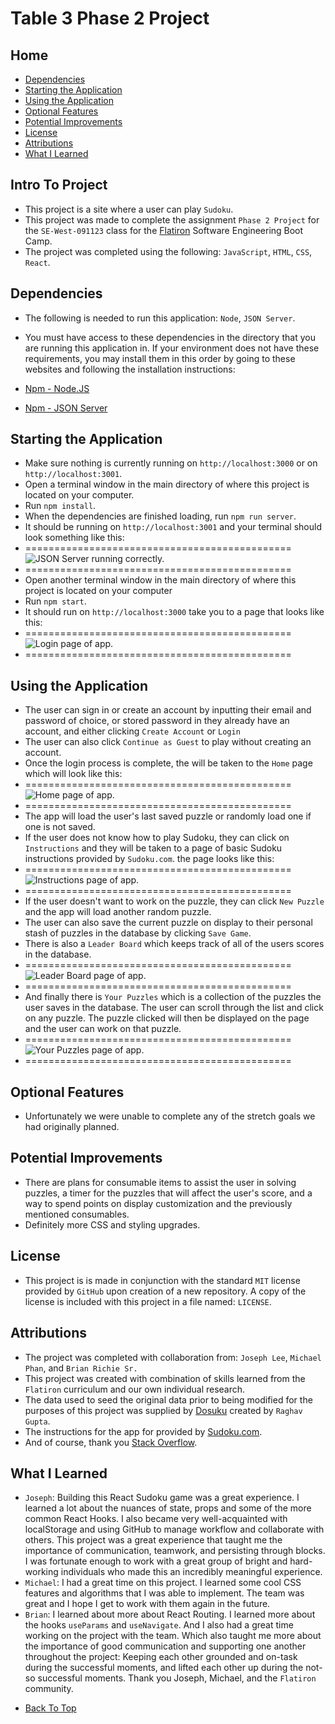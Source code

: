 # Table 3 Phase 2 Project


## Home

* [Dependencies](#dependencies)
* [Starting the Application](#starting-the-application)
* [Using the Application](#using-the-application)
* [Optional Features](#optional-features)
* [Potential Improvements](#potential-improvements)
* [License](#license)
* [Attributions](#attributions)
* [What I Learned](#what-i-learned)


## Intro To Project

- This project is a site where a user can play `Sudoku`.
- This project was made to complete the assignment `Phase 2 Project` for the `SE-West-091123` class for the [Flatiron](https://flatironschool.com/) Software Engineering Boot Camp.
- The project was completed using the following: `JavaScript`, `HTML`, `CSS`, `React`.


## Dependencies

- The following is needed to run this application: `Node`, `JSON Server`.

- You must have access to these dependencies in the directory that you are running this application in. If your environment does not have these requirements, you may install them in this order by going to these websites and following the installation instructions:

- [Npm - Node.JS](https://www.npmjs.com/package/node)

- [Npm - JSON Server](https://www.npmjs.com/package/json-server)


## Starting the Application

- Make sure nothing is currently running on `http://localhost:3000` or on `http://localhost:3001`.
- Open a terminal window in the main directory of where this project is located on your computer.
- Run `npm install`.
- When the dependencies are finished loading, run `npm run server`.
- It should be running on `http://localhost:3001` and your terminal should look something like this:
- ==============================================
    ![JSON Server running correctly.](./assets/server-pic.png "JSON Server")
- ==============================================
- Open another terminal window in the main directory of where this project is located on your computer
- Run `npm start`.
- It should run on `http://localhost:3000` take you to a page that looks like this:
- ==============================================
    ![Login page of app.](./assets/login.png "Login Page")
- ==============================================


## Using the Application

- The user can sign in or create an account by inputting their email and password of choice, or stored password in they already have an account, and either clicking `Create Account` or `Login`
- The user can also click `Continue as Guest` to play without creating an account.
- Once the login process is complete, the will be taken to the `Home` page which will look like this:
- ==============================================
    ![Home page of app.](./assets/home.png "Home Page")
- ==============================================
- The app will load the user's last saved puzzle or randomly load one if one is not saved.
- If the user does not know how to play Sudoku, they can click on `Instructions` and they will be taken to a page of basic Sudoku instructions provided by `Sudoku.com`. the page looks like this:
- ==============================================
    ![Instructions page of app.](./assets/instructions.png "Instructions Page")
- ==============================================
- If the user doesn't want to work on the puzzle, they can click `New Puzzle` and the app will load another random puzzle.
- The user can also save the current puzzle on display to their personal stash of puzzles in the database by clicking `Save Game`.
- There is also a `Leader Board` which keeps track of all of the users scores in the database.
- ==============================================
    ![Leader Board page of app.](./assets/lboard.png "Leader Board Page")
- ==============================================
- And finally there is `Your Puzzles` which is a collection of the puzzles the user saves in the database. The user can scroll through the list and click on any puzzle. The puzzle clicked will then be displayed on the page and the user can work on that puzzle.
- ==============================================
    ![Your Puzzles page of app.](./assets/ypuzzles.png "Your Puzzles Page")
- ==============================================

## Optional Features

- Unfortunately we were unable to complete any of the stretch goals we had originally planned.

## Potential Improvements

- There are plans for consumable items to assist the user in solving puzzles, a timer for the puzzles that will affect the user's score, and a way to spend points on display customization and the previously mentioned consumables.
- Definitely more CSS and styling upgrades.

## License

- This project is is made in conjunction with the standard `MIT` license provided by `GitHub` upon creation of a new repository. A copy of the license is included with this project in a file named: `LICENSE`.


## Attributions

- The project was completed with collaboration from: `Joseph Lee`, `Michael Phan`, and `Brian Richie Sr.`
- This project was created with combination of skills learned from the `Flatiron` curriculum and our own individual research.
- The data used to seed the original data prior to being modified for the purposes of this project was supplied by [Dosuku](https://https://sudoku-api.vercel.app/) created by `Raghav Gupta`.
- The instructions for the app for provided by [Sudoku.com](https://sudoku.com/how-to-play/sudoku-rules-for-complete-beginners/).
- And of course, thank you [Stack Overflow](https://stackoverflow.com/).

## What I Learned

- `Joseph`: Building this React Sudoku game was a great experience. I learned a lot about the nuances of state, props and some of the more common React Hooks. I also became very well-acquainted with localStorage and using GitHub to manage workflow and collaborate with others. This project was a great experience that taught me the importance of  communication, teamwork, and persisting through blocks. I was fortunate enough to work with a great group of bright and hard-working individuals who made this an incredibly meaningful experience.
- `Michael`: I had a great time on this project. I learned some cool CSS features and algorithms that I was able to implement. The team was great and I hope I get to work with them again in the future.
- `Brian`:  I learned about more about React Routing. I learned more about the hooks `useParams` and `useNavigate`. And I also had a great time working on the project with the team. Which also taught me more about the importance of good communication and supporting one another throughout the project: Keeping each other grounded and on-task during the successful moments, and lifted each other up during the not-so successful moments. Thank you Joseph, Michael, and the `Flatiron` community.


* [Back To Top](#table-3-phase-2-project)
